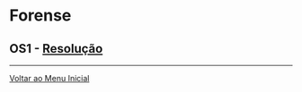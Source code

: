 # Forense

## OS1 - [Resolução](https://writeup.insidersec.io/forense/OS1)

---

[Voltar ao Menu Inicial](https://writeup.insidersec.io/)